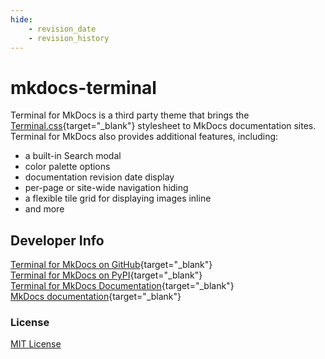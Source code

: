 ```yaml
---
hide:
    - revision_date
    - revision_history
---
```


# mkdocs-terminal
Terminal for MkDocs is a third party theme that brings the [Terminal.css](https://github.com/Gioni06/terminal.css){target="_blank"} stylesheet to MkDocs documentation sites.  Terminal for MkDocs also provides additional features, including: 

- a built-in Search modal
- color palette options
- documentation revision date display
- per-page or site-wide navigation hiding
- a flexible tile grid for displaying images inline
- and more


## Developer Info
[Terminal for MkDocs on GitHub](https://github.com/ntno/mkdocs-terminal){target="_blank"}  
[Terminal for MkDocs on PyPI](https://pypi.org/project/mkdocs-terminal/){target="_blank"}  
[Terminal for MkDocs Documentation](https://ntno.github.io/mkdocs-terminal/){target="_blank"}  
[MkDocs documentation](https://www.mkdocs.org/){target="_blank"}  

### License
[MIT License](about/license.md)